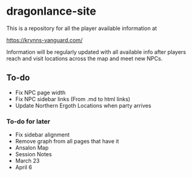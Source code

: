 # dragonlance-site

This is a repository for all the player available information at

https://krynns-vanguard.com/

Information will be regularly updated with all available info after players reach and visit locations across the map and meet new NPCs.

## To-do
- Fix NPC page width
- Fix NPC sidebar links (From .md to html links)
- Update Northern Ergoth Locations when party arrives

### To-do for later
- Fix sidebar alignment
- Remove graph from all pages that have it
 - Ansalon Map
 - Session Notes
  - March 23
  - April 6
